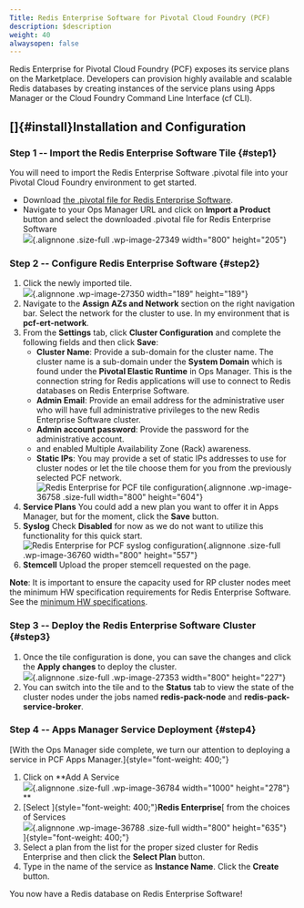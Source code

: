 ```yaml
---
Title: Redis Enterprise Software for Pivotal Cloud Foundry (PCF)
description: $description
weight: 40
alwaysopen: false
---
```

Redis Enterprise for Pivotal Cloud Foundry (PCF) exposes its service
plans on the Marketplace. Developers can provision highly available and
scalable Redis databases by creating instances of the service plans
using Apps Manager or the Cloud Foundry Command Line Interface (cf CLI).

[]{#install}Installation and Configuration
------------------------------------------

### Step 1 -- Import the Redis Enterprise Software Tile {#step1}

You will need to import the Redis Enterprise Software .pivotal file into
your Pivotal Cloud Foundry environment to get started.

-   Download [the .pivotal file for Redis Enterprise
    Software](https://app.redislabs.com/#/sign-up/software?direct=true&download=pivotal_cf).
-   Navigate to your Ops Manager URL and click on **Import a Product**
    button and select the downloaded .pivotal file for Redis Enterprise
    Software\
    ![](/wp-content/uploads/2017/06/pcf_view_ops_manger.png){.alignnone
    .size-full .wp-image-27349 width="800" height="205"}

### Step 2 -- Configure Redis Enterprise Software {#step2}

1.  Click the newly imported tile.\
    ![](/wp-content/uploads/2017/06/pcf_pre-install_tile.png){.alignnone
    .wp-image-27350 width="189" height="189"}
2.  Navigate to the **Assign AZs and Network** section on the right
    navigation bar. Select the network for the cluster to use. In my
    environment that is **pcf-ert-network**.
3.  From the **Settings** tab, click **Cluster Configuration** and
    complete the following fields and then click **Save**:
    -   **Cluster Name**: Provide a sub-domain for the cluster name. The
        cluster name is a sub-domain under the **System Domain** which
        is found under the **Pivotal Elastic Runtime** in Ops Manager.
        This is the connection string for Redis applications will use to
        connect to Redis databases on Redis Enterprise Software.
    -   **Admin Email**: Provide an email address for the administrative
        user who will have full administrative privileges to the new
        Redis Enterprise Software cluster.
    -   **Admin account password**: Provide the password for the
        administrative account.
    -   and enabled Multiple Availability Zone (Rack) awareness.
    -   **Static IPs**: You may provide a set of static IPs addresses to
        use for cluster nodes or let the tile choose them for you from
        the previously selected PCF network.\
        ![Redis Enterprise for PCF tile
        configuration](/wp-content/uploads/2017/06/rs_tile_config.png?_t=1520874329){.alignnone
        .wp-image-36758 .size-full width="800" height="604"}
4.  **Service Plans** You could add a new plan you want to offer it in
    Apps Manager, but for the moment, click the **Save** button.
5.  **Syslog** Check **Disabled** for now as we do not want to utilize
    this functionality for this quick start.\
    ![Redis Enterprise for PCF syslog
    configuration](/wp-content/uploads/2017/06/syslog_disable.png){.alignnone
    .size-full .wp-image-36760 width="800" height="557"}
6.  **Stemcell** Upload the proper stemcell requested on the page.

**Note**: It is important to ensure the capacity used for RP cluster
nodes meet the minimum HW specification requirements for Redis
Enterprise Software. See the [minimum HW
specifications](/redis-enterprise-documentation/installing-and-upgrading/hardware-software-requirements/).

### Step 3 -- Deploy the Redis Enterprise Software Cluster {#step3}

1.  Once the tile configuration is done, you can save the changes and
    click the **Apply changes** to deploy the cluster.\
    ![](/wp-content/uploads/2017/06/post-install-dashboard.png){.alignnone
    .size-full .wp-image-27353 width="800" height="227"}
2.  You can switch into the tile and to the **Status** tab to view the
    state of the cluster nodes under the jobs named
    **redis-pack-node** and **redis-pack-service-broker**.

### Step 4 -- Apps Manager Service Deployment {#step4}

[With the Ops Manager side complete, we turn our attention to deploying
a service in PCF Apps Manager.]{style="font-weight: 400;"}

1.  Click on **Add A Service\
    ![](/wp-content/uploads/2017/06/apps_manager_add_service_button.png){.alignnone
    .size-full .wp-image-36784 width="1000" height="278"}\
    **
2.  [Select ]{style="font-weight: 400;"}**Redis Enterprise**[ from the
    choices of Services\
    ![](/wp-content/uploads/2017/06/apps_manager_add_service-1.png?_t=1520885153){.alignnone
    .wp-image-36788 .size-full width="800" height="635"}\
    ]{style="font-weight: 400;"}
3.  Select a plan from the list for the proper sized cluster for Redis
    Enterprise and then click the **Select Plan** button.
4.  Type in the name of the service as **Instance Name**. Click the
    **Create** button.

You now have a Redis database on Redis Enterprise Software!
